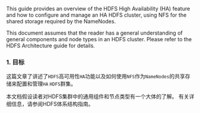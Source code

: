 This guide provides an overview of the HDFS High Availability (HA) feature and how to configure and manage an HA HDFS cluster, using NFS for the shared storage required by the NameNodes.

This document assumes that the reader has a general understanding of general components and node types in an HDFS cluster. Please refer to the HDFS Architecture guide for details.

### 1. 目标

这篇文章了讲述了`HDFS`高可用性`HA`功能以及如何使用`NFS`作为`NameNodes`的共享存储来配置和管理`HA` `HDFS`群集。

本文档假设读者对HDFS集群中的通用组件和节点类型有一个大体的了解。 有关详细信息，请参阅HDFS体系结构指南。
